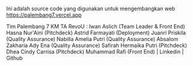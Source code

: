 Ini adalah source code yang digunakan untuk mengembangkan web https://palembang7.vercel.app

Tim Palembang 7 KM TA RevoU :
Iwan Aslich (Team Leader & Front End)
Hasna Nur'Aini (Pitchdeck) 
Astrid Farmayati (Deployment) 
Juanri Priskila (Quality Assurance) 
Nabilla Amelia Putri (Quality Assurance) 
Absalom Zakharia Ady Ena (Quality Assurance) 
Safirah Hermaika Putri (Pitchdeck)
Dhea Cindy Carrisa (Pitchdeck)
Muhammad Rafi (Front End) | Linkedin | Github

